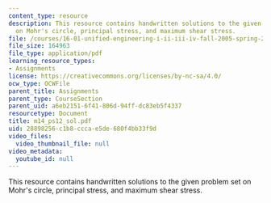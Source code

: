 ```yaml
---
content_type: resource
description: This resource contains handwritten solutions to the given problem set
  on Mohr's circle, principal stress, and maximum shear stress.
file: /courses/16-01-unified-engineering-i-ii-iii-iv-fall-2005-spring-2006/28898256c1b8cccae5de680f4bb33f9d_m14_ps12_sol.pdf
file_size: 164963
file_type: application/pdf
learning_resource_types:
- Assignments
license: https://creativecommons.org/licenses/by-nc-sa/4.0/
ocw_type: OCWFile
parent_title: Assignments
parent_type: CourseSection
parent_uid: a6eb2151-6f41-806d-94ff-dc83eb5f4337
resourcetype: Document
title: m14_ps12_sol.pdf
uid: 28898256-c1b8-ccca-e5de-680f4bb33f9d
video_files:
  video_thumbnail_file: null
video_metadata:
  youtube_id: null
---
```

This resource contains handwritten solutions to the given problem set on Mohr's circle, principal stress, and maximum shear stress.